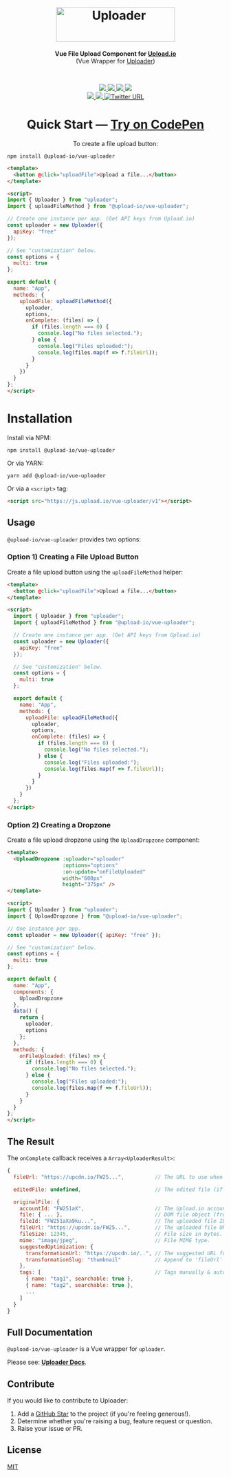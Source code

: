 <h1 align="center">
  <a href="https://upload.io/uploader">
    <img alt="Uploader" width="276" height="80" src="https://raw.githubusercontent.com/upload-io/assets/master/logo-uploader.svg">
  </a>
</h1>

<p align="center"><b>Vue File Upload Component for <a href="https://upload.io/">Upload.io</a></b><br/> (Vue Wrapper for <a href="https://upload.io/uploader">Uploader</a>)</p>
<br/>
<p align="center">
  <a href="https://github.com/upload-io/vue-uploader/">
    <img src="https://img.shields.io/badge/gzipped-29%20kb-4ba0f6" />
  </a>

  <a href="https://www.npmjs.com/package/vue-uploader">
    <img src="https://img.shields.io/badge/vue--uploader-npm-4ba0f6" />
  </a>

  <a href="https://github.com/upload-io/vue-uploader/actions/workflows/ci.yml">
    <img src="https://img.shields.io/badge/build-passing-4ba0f6" />
  </a>

  <a href="https://www.npmjs.com/package/vue-uploader">
    <img src="https://img.shields.io/npm/dt/vue-uploader?color=%234ba0f6" />
  </a>
  <br/>

  <a href="https://www.npmjs.com/package/vue-uploader">
    <img src="https://img.shields.io/badge/TypeScript-included-4ba0f6" />
  </a>

  <a href="https://github.com/upload-io/vue-uploader/actions/workflows/ci.yml">
    <img src="https://img.shields.io/npms-io/maintenance-score/vue-uploader?color=4ba0f6" />
  </a>

  <a target="_blank" href="https://twitter.com/intent/tweet?text=I%20just%20found%20Uploader%20%26%20Upload.io%20%E2%80%94%20they%20make%20it%20super%20easy%20to%20upload%20files%20%E2%80%94%20installs%20with%207%20lines%20of%20code%20https%3A%2F%2Fgithub.com%2Fupload-io%2Fuploader&hashtags=javascript,opensource,js,webdev,developers&via=UploadJS">
    <img alt="Twitter URL" src="https://img.shields.io/twitter/url?style=social&url=https%3A%2F%2Fgithub.com%2Fupload-io%2Fuploader%2F" />
  </a>

</p>

<h1 align="center">
  Quick Start — <a href="https://codepen.io/upload-js/pen/yLpvYew?editors=1010">Try on CodePen</a>
</h1>

<p align="center">To create a file upload button:</p>

```shell
npm install @upload-io/vue-uploader
```

```html
<template>
  <button @click="uploadFile">Upload a file...</button>
</template>

<script>
import { Uploader } from "uploader";
import { uploadFileMethod } from "@upload-io/vue-uploader";

// Create one instance per app. (Get API keys from Upload.io)
const uploader = new Uploader({
  apiKey: "free"
});

// See "customization" below.
const options = {
  multi: true
};

export default {
  name: "App",
  methods: {
    uploadFile: uploadFileMethod({
      uploader,
      options,
      onComplete: (files) => {
        if (files.length === 0) {
          console.log("No files selected.");
        } else {
          console.log("Files uploaded:");
          console.log(files.map(f => f.fileUrl));
        }
      }
    })
  }
};
</script>
```

# Installation

Install via NPM:

```shell
npm install @upload-io/vue-uploader
```

Or via YARN:

```shell
yarn add @upload-io/vue-uploader
```

Or via a `<script>` tag:

```html
<script src="https://js.upload.io/vue-uploader/v1"></script>
```

## Usage

`@upload-io/vue-uploader` provides two options:

### Option 1) Creating a File Upload Button

Create a file upload button using the `uploadFileMethod` helper:

```html
<template>
  <button @click="uploadFile">Upload a file...</button>
</template>

<script>
  import { Uploader } from "uploader";
  import { uploadFileMethod } from "@upload-io/vue-uploader";

  // Create one instance per app. (Get API keys from Upload.io)
  const uploader = new Uploader({
    apiKey: "free"
  });

  // See "customization" below.
  const options = {
    multi: true
  };

  export default {
    name: "App",
    methods: {
      uploadFile: uploadFileMethod({
        uploader,
        options,
        onComplete: (files) => {
          if (files.length === 0) {
            console.log("No files selected.");
          } else {
            console.log("Files uploaded:");
            console.log(files.map(f => f.fileUrl));
          }
        }
      })
    }
  };
</script>
```

### Option 2) Creating a Dropzone

Create a file upload dropzone using the `UploadDropzone` component:

```html
<template>
  <UploadDropzone :uploader="uploader"
                  :options="options"
                  :on-update="onFileUploaded"
                  width="600px"
                  height="375px" />
</template>

<script>
import { Uploader } from "uploader";
import { UploadDropzone } from "@upload-io/vue-uploader";

// One instance per app.
const uploader = new Uploader({ apiKey: "free" });

// See "customization" below.
const options = {
  multi: true
};

export default {
  name: "App",
  components: {
    UploadDropzone
  },
  data() {
    return {
      uploader,
      options
    };
  },
  methods: {
    onFileUploaded: (files) => {
      if (files.length === 0) {
        console.log("No files selected.");
      } else {
        console.log("Files uploaded:");
        console.log(files.map(f => f.fileUrl));
      }
    }
  }
};
</script>
```

## The Result

The `onComplete` callback receives a `Array<UploaderResult>`:

```javascript
{
  fileUrl: "https://upcdn.io/FW25...",          // The URL to use when serving this file.

  editedFile: undefined,                        // The edited file (if present). Same as below.

  originalFile: {
    accountId: "FW251aX",                       // The Upload.io account that owns the file.
    file: { ... },                              // DOM file object (from the <input> element).
    fileId: "FW251aXa9ku...",                   // The uploaded file ID.
    fileUrl: "https://upcdn.io/FW25...",        // The uploaded file URL.
    fileSize: 12345,                            // File size in bytes.
    mime: "image/jpeg",                         // File MIME type.
    suggestedOptimization: {
      transformationUrl: "https://upcdn.io/..", // The suggested URL for serving this file.
      transformationSlug: "thumbnail"           // Append to 'fileUrl' to produce the above URL.
    },
    tags: [                                     // Tags manually & auto-assigned to this file.
      { name: "tag1", searchable: true },
      { name: "tag2", searchable: true },
      ...
    ]
  }
}
```

## Full Documentation

`@upload-io/vue-uploader` is a Vue wrapper for `uploader`.

Please see: **[Uploader Docs](https://github.com/upload-io/uploader#%EF%B8%8F-configuration)**.

## Contribute

If you would like to contribute to Uploader:

1. Add a [GitHub Star](https://github.com/upload-io/vue-uploader/stargazers) to the project (if you're feeling generous!).
2. Determine whether you're raising a bug, feature request or question.
3. Raise your issue or PR.

## License

[MIT](LICENSE)

